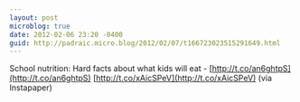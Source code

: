 ```yaml
---
layout: post
microblog: true
date: 2012-02-06 23:20 -0400
guid: http://padraic.micro.blog/2012/02/07/t166723023515291649.html
---
```

School nutrition: Hard facts about what kids will eat - [http://t.co/an6ghtpS](http://t.co/an6ghtpS) [http://t.co/xAicSPeV](http://t.co/xAicSPeV) (via Instapaper)
